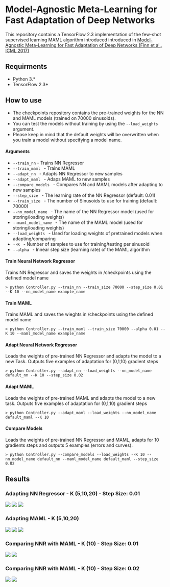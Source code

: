 # Model-Agnostic Meta-Learning for Fast Adaptation of Deep Networks
This repository contains a TensorFlow 2.3 implementation of the few-shot supervised learning MAML algorithm
introduced introduced in [Model-Agnostic Meta-Learning for Fast Adaptation of Deep Networks (Finn et al., ICML 2017)
](https://arxiv.org/abs/1703.03400) 

## Requirments
- Python 3.*
- TensorFlow 2.3+

## How to use
- The checkpoints repository contains the pre-trained weights for the NN and MAML models (trained on 70000 sinusoids).
- You can test the models without training by using the ``--load_weights`` argument.
- Please keep in mind that the default weights will be overwritten when you train a model without specifying a model name.

#### Arguments
- `--train_nn` - Trains NN Regressor
- `--train_maml ` - Trains MAML
- `--adapt_nn ` - Adapts NN Regressor to new samples
- `--adapt_maml ` - Adaps MAML to new samples
- `--compare_models ` - Compares NN and MAML models after adapting to new samples
- `--step_size ` - The learning rate of the NN Regressor (default: 0.01)
- `--train_size ` - The number of Sinusoids to use for training (default: 70000)
- `--nn_model_name ` - The name of the NN Regressor model (used for storing/loading weights)
- `--maml_model_name ` - The name of the MAML model (used for storing/loading weights)
- `--load_weights ` - Used for loading weights of pretrained models when adapting/comparing
- `--K ` - Number of samples to use for training/testing per sinusoid
- `--alpha ` - Innear step size (learning rate) of the MAML algorithm

#### Train Neural Network Regressor
Trains NN Regressor and saves the weights in /checkpoints using the defined model name

`> python Controller.py --train_nn --train_size 70000 --step_size 0.01 --K 10 --nn_model_name example_name`

#### Train MAML
Trains MAML and saves the wieghts in /checkpoints using the defined model name

`> python Controller.py --train_maml --train_size 70000 --alpha 0.01 --K 10 --maml_model_name example_name`

#### Adapt Neural Network Regressor
Loads the weights of pre-trained NN Regressor and adapts the model to a new Task.
Outputs five examples of adaptation for (0,1,10) gradient steps

`> python Controller.py --adapt_nn --load_weights --nn_model_name default_nn --K 10 --step_size 0.02`

#### Adapt MAML
Loads the weights of pre-trained MAML and adapts the model to a new task.
Outputs five examples of adaptation for (0,1,10) gradient steps

`> python Controller.py --adapt_maml --load_weights --nn_model_name default_maml --K 10`

#### Compare Models
Loads the weights of pre-trained NN Regressor and MAML, adapts for 10 gradients steps and outputs 5
examples (errors and curves).

`> python Controller.py --compare_models --load_weights --K 10 --nn_model_name default_nn --maml_model_name default_maml --step_size 0.02`


## Results

### Adapting NN Regressor - K (5,10,20) - Step Size: 0.01

<img src="https://github.com/gdemos01/maml-tensorflow2.3/blob/main/Results/nn_K5.png">
<img src="https://github.com/gdemos01/maml-tensorflow2.3/blob/main/Results/nn_K10.png">
<img src="https://github.com/gdemos01/maml-tensorflow2.3/blob/main/Results/nn_K20.png">

### Adapting MAML - K (5,10,20)

<img src="https://github.com/gdemos01/maml-tensorflow2.3/blob/main/Results/maml_K5.png">
<img src="https://github.com/gdemos01/maml-tensorflow2.3/blob/main/Results/maml_K10.png">
<img src="https://github.com/gdemos01/maml-tensorflow2.3/blob/main/Results/maml_K20.png">


### Comparing NNR with MAML - K (10) - Step Size: 0.01

<img src="https://github.com/gdemos01/maml-tensorflow2.3/blob/main/Results/comparison_0.01_error.png">
<img src="https://github.com/gdemos01/maml-tensorflow2.3/blob/main/Results/comparison_0.01_curve.png">

### Comparing NNR with MAML - K (10) - Step Size: 0.02

<img src="https://github.com/gdemos01/maml-tensorflow2.3/blob/main/Results/comparison_0.02_error.png">
<img src="https://github.com/gdemos01/maml-tensorflow2.3/blob/main/Results/comparison_0.02_curve.png">
